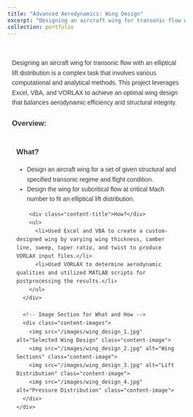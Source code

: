 ```yaml
---
title: "Advanced Aerodynamics: Wing Design"
excerpt: "Designing an aircraft wing for transonic flow with an elliptical lift distribution using Excel, VBA, and VORLAX.<br/><img src='/images/wing_design_thumbnail.jpg' alt='Wing Design Thumbnail'>"
collection: portfolio
---
```


<style>
  /* Reset some basic elements for consistency */
  * {
    margin: 0;
    padding: 0;
    box-sizing: border-box;
  }

  /* Ensure body takes full height and prevents horizontal overflow */
  body, html {
    width: 100%;
    height: 100%;
    overflow-x: hidden;
    font-family: Arial, sans-serif; /* Set a default font */
    line-height: 1.6; /* Improve readability */
    color: #333; /* Set a default text color */
  }

  /* Container for overall content */
  .container {
    max-width: 1200px; /* Maximum width of the content */
    width: 90%; /* Responsive width */
    margin: 0 auto; /* Centers the container horizontally */
    padding: 20px 0; /* Top and bottom padding */
  }

  /* Styling for the main title */
  .container h1 {
    font-size: 2.5em; /* Increased font size for prominence */
    margin-bottom: 20px; /* Space below the title */
    text-align: center; /* Center the title */
  }

  /* Container for each subpart */
  .subpart-container {
    margin-top: 30px; /* Adjusted for better separation */
  }

  /* Content Row Layout */
  .content-row {
    display: flex;
    flex-direction: column; /* Stack text and images vertically */
    gap: 20px;
    margin-bottom: 30px; /* Space below each content row */
  }

  /* Styling for the text section */
  .content-text {
    padding: 10px;
  }

  /* Styling for the images section */
  .content-images {
    display: grid;
    grid-template-columns: repeat(auto-fit, minmax(300px, 1fr)); /* Responsive grid */
    gap: 15px; /* Space between images */
  }

  .content-image {
    width: 100%; /* Ensures each image fills the container's width */
    height: auto;
    border-radius: 8px;
    object-fit: cover; /* Ensures images cover the container without distortion */
  }

  .content-title {
    font-weight: bold;
    margin-bottom: 10px;
    font-size: 1.2em; /* Increased for better readability */
  }

  /* Responsive Design for Medium Screens */
  @media (max-width: 992px) {
    .container {
      width: 95%; /* Slightly wider on medium screens */
    }
  }

  /* Responsive Design for Small Screens */
  @media (max-width: 576px) {
    .container {
      width: 100%; /* Full width on very small screens */
      padding: 10px 0; /* Reduced padding */
    }

    .container h1 {
      font-size: 2em; /* Adjust font size for small screens */
      margin-bottom: 15px; /* Adjust margin below title */
    }

    .content-title {
      font-size: 1em; /* Adjust font size for small screens */
    }
  }
</style>

<div class="container">
 

Designing an aircraft wing for transonic flow with an elliptical lift distribution is a complex task that involves various computational and analytical methods. This project leverages Excel, VBA, and VORLAX to achieve an optimal wing design that balances aerodynamic efficiency and structural integrity.

  ### Overview:
  <div class="subpart-container">
    <div class="content-row">
      <!-- Text Section for What and How -->
      <div class="content-text">
        <div class="content-title">What?</div>
        <ul>
          <li>Design an aircraft wing for a set of given structural and specified transonic regime and flight condition.</li>
          <li>Design the wing for subcritical flow at critical Mach number to fit an elliptical lift distribution.</li>
        </ul>

        <div class="content-title">How?</div>
        <ul>
          <li>Used Excel and VBA to create a custom-designed wing by varying wing thickness, camber line, sweep, taper ratio, and twist to produce VORLAX input files.</li>
          <li>Used VORLAX to determine aerodynamic qualities and utilized MATLAB scripts for postprocessing the results.</li>
        </ul>
      </div>

      <!-- Image Section for What and How -->
      <div class="content-images">
        <img src="/images/wing_design_1.jpg" alt="Selected Wing Design" class="content-image">
        <img src="/images/wing_design_2.jpg" alt="Wing Sections" class="content-image">
        <img src="/images/wing_design_3.jpg" alt="Lift Distribution" class="content-image">
        <img src="/images/wing_design_4.jpg" alt="Pressure Distribution" class="content-image">
      </div>
    </div>
  </div>
</div>
